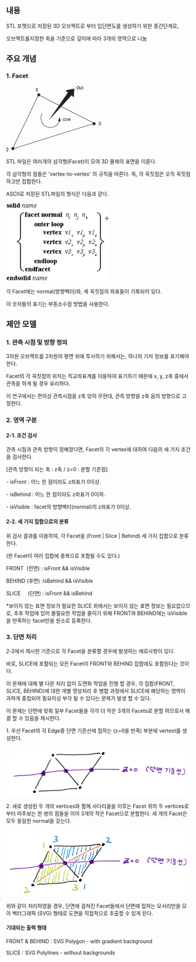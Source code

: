 ## 내용

STL 포멧으로 저장된 3D 오브젝트로 부터 입단면도를 생성하기 위한 중간단계로,

오브젝트를지정한 축을 기준으로 깊이에 따라 3개의 영역으로 나눔

## 주요 개념

### 1\. Facet 

![첨부](Images/190718/facet.gif "https://www.fabbers.com/tech/STL_Format")

STL 파일은 여러개의 삼각형(Facet)이 모여 3D 물체의 표면을 이룬다.

각 삼각형의 점들은 'vertex-to-vertex' 의 규칙을 따른다. 즉, 각 꼭짓점은 오직 꼭짓점하고만 접합한다. 

ASCII로 저장된 STL파일의 형식은 다음과 같다.

![첨부](Images/190718/format.gif "https://www.fabbers.com/tech/STL_Format")

각 Facet에는 normal(방향벡터)와, 세 꼭짓점의 좌표들이 기록되어 있다.

이 숫자들의 표기는 부동소수점 방법을 사용한다.

## 제안 모델

### 1\. 관측 시점 및 방향 정의

3차원 오브젝트를 2차원의 평면 위에 투사하기 위해서는, 하나의 기저 정보를 포기해야한다.

Facet의 각 꼭짓점의 위치는 직교좌표계를 이용하여 표기하기 때문에 x, y, z축 중에서 관측을 하게 될 경우 유리하다.

이 연구에서는 편의상 관측시점을 z축 양의 무한대, 관측 방향을 z축 음의 방향으로 고정한다.

### 2\. 영역 구분

#### 2-1. 조건 검사

관측 시점과 관측 방향이 정해졌다면, Facet의 각 vertex에 대하여 다음의 세 가지 조건을 검사한다.

\[관측 방향이 되는 축 : z축 / z=0 : 분할 기준점\]

\- isFront : 어느 한 점이라도 z좌표가 0이상.

\- isBehind : 어느 한 점이라도 z좌표가 0이하.

\- isVisible : facet의 방향벡터(normal)의 z좌표가 0이상.

#### 2-2. 세 가지 집합으로의 분류

위 검사 결과를 이용하여, 각 Facet을 (Front | Slice | Behind) 세 가지 집합으로 분류한다.

(한 Facet이 여러 집합에 중복으로 포함될 수도 있다.)

FRONT  (전면) : isFront && isVisible

BEHIND (후면) :isBehind && isVisible

SLICE     (단면) : isFront && isBehind

\*보이지 않는 표면 정보가 필요한 SLICE 외에서는 보이지 않는 표면 정보는 필요없으므로, 추후 작업에 있어 불필요한 작업을 줄이기 위해 FRONT와 BEHIND에는 isVisible을 만족하는 facet만을 원소로 등록한다.

### 3\. 단면 처리

2-2에서 제시한 기준으로 각 Facet을 분류할 경우에 발생하는 애로사항이 있다.

바로, SLICE에 포함되는 모든 Facet이 FRONT와 BEHIND 집합에도 포함된다는 것이다.

이 문제에 대해 별 다른 처리 없이 도면화 작업을 진행 할 경우, 각 집합(FRONT, SLICE, BEHIND)에 대한 개별 영상처리 후 병합 과정에서 SLICE에 해당하는 영역이 과하게 중첩되어 필요이상 부각 될 수 있다는 문제가 발생 할 수 있다.

이 문제는 단면에 맞춰 일부 Facet들을 각각 더 작은 3개의 Facets로 분할 하므로서 해결 할 수 있음을 제시한다.

1\. 우선 Facet의 각 Edge중 단면 기준선에 접하는 (z=0을 만족) 부분에 vertext를 생성한다.

![손그림](./Images/190718/hand1.jpeg "assign vertices on the edges intersected by slice-surface.")

2\. 새로 생성된 두 개의 vertices와 함께 사다리꼴을 이루는 Facet 위의 두 vertices로 부터 마주보는 한 쌍의 점들을 이어 3개의 작은 Facet으로 분할한다. 세 개의 Facet은 모두 동일한 normal을 갖는다.

![손그림](./Images/190718/hand2.jpeg "Seperate a facet into 3 smaller facets.")

위와 같이 처리하였을 경우, 단면에 걸쳐진 Facet들에서 단면에 접하는 모서리만을 모아 벡터그래픽 (SVG) 형태로 도면을 직접적으로 추출할 수 있게 된다.

#### 기대되는 출력 형태

FRONT & BEHIND : SVG Polygon - with gradient background

SLICE : SVG Polylines - without backgrounds